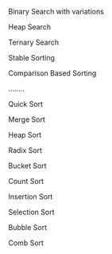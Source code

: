 Binary Search with variations

Heap Search

Ternary Search

Stable Sorting

Comparison Based Sorting

........

Quick Sort

Merge Sort

Heap Sort

Radix Sort

Bucket Sort

Count Sort

Insertion Sort

Selection Sort

Bubble Sort

Comb Sort